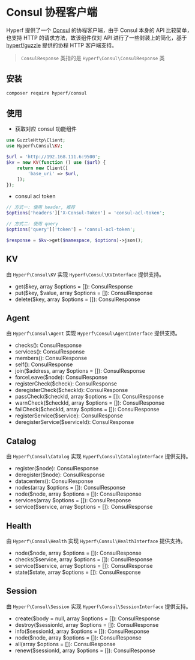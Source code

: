 # Consul 协程客户端

Hyperf 提供了一个 [Consul](https://www.consul.io/api/index.html) 的协程客户端，由于 Consul 本身的 API 比较简单，也支持 HTTP 的请求方法，故该组件仅对 API 进行了一些封装上的简化，基于 [hyperf/guzzle](https://github.com/hyperf/guzzle) 提供的协程 HTTP 客户端支持。

> `ConsulResponse` 类指的是 `Hyperf\Consul\ConsulResponse` 类

## 安装

```bash
composer require hyperf/consul
```

## 使用

- 获取对应 consul 功能组件

```php
use GuzzleHttp\Client;
use Hyperf\Consul\KV;

$url = 'http://192.168.111.6:9500';
$kv = new KV(function () use ($url) {
    return new Client([
        'base_uri' => $url,
    ]);
});
```

- consul acl token

```php
// 方式一: 使用 header, 推荐
$options['headers']['X-Consul-Token'] = 'consul-acl-token';

// 方式二: 使用 query
$options['query']['token'] = 'consul-acl-token';

$response = $kv->get($namespace, $options)->json();
```

## KV

由 `Hyperf\Consul\KV` 实现 `Hyperf\Consul\KVInterface` 提供支持。

- get($key, array $options = []): ConsulResponse
- put($key, $value, array $options = []): ConsulResponse
- delete($key, array $options = []): ConsulResponse

## Agent

由 `Hyperf\Consul\Agent` 实现 `Hyperf\Consul\AgentInterface` 提供支持。

- checks(): ConsulResponse
- services(): ConsulResponse
- members(): ConsulResponse
- self(): ConsulResponse
- join($address, array $options = []): ConsulResponse
- forceLeave($node): ConsulResponse
- registerCheck($check): ConsulResponse
- deregisterCheck($checkId): ConsulResponse
- passCheck($checkId, array $options = []): ConsulResponse
- warnCheck($checkId, array $options = []): ConsulResponse
- failCheck($checkId, array $options = []): ConsulResponse
- registerService($service): ConsulResponse
- deregisterService($serviceId): ConsulResponse

## Catalog

由 `Hyperf\Consul\Catalog` 实现 `Hyperf\Consul\CatalogInterface` 提供支持。

- register($node): ConsulResponse
- deregister($node): ConsulResponse
- datacenters(): ConsulResponse
- nodes(array $options = []): ConsulResponse
- node($node, array $options = []): ConsulResponse
- services(array $options = []): ConsulResponse
- service($service, array $options = []): ConsulResponse

## Health

由 `Hyperf\Consul\Health` 实现 `Hyperf\Consul\HealthInterface` 提供支持。

- node($node, array $options = []): ConsulResponse
- checks($service, array $options = []): ConsulResponse
- service($service, array $options = []): ConsulResponse
- state($state, array $options = []): ConsulResponse

## Session

由 `Hyperf\Consul\Session` 实现 `Hyperf\Consul\SessionInterface` 提供支持。

- create($body = null, array $options = []): ConsulResponse
- destroy($sessionId, array $options = []): ConsulResponse
- info($sessionId, array $options = []): ConsulResponse
- node($node, array $options = []): ConsulResponse
- all(array $options = []): ConsulResponse
- renew($sessionId, array $options = []): ConsulResponse